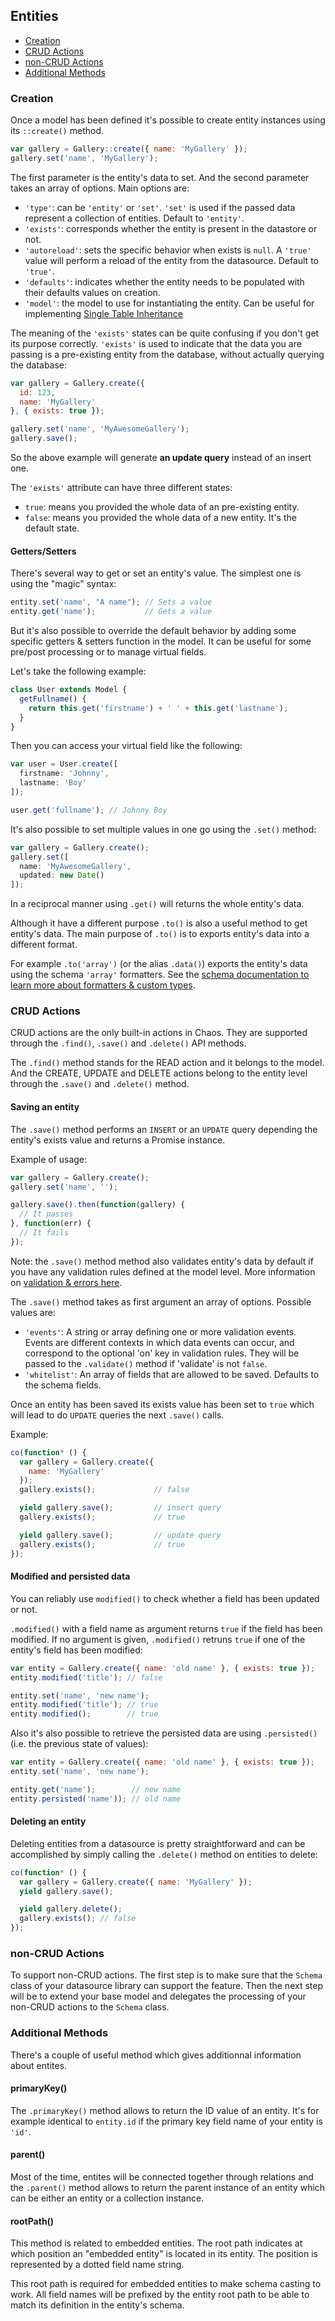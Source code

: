 ## Entities

* [Creation](#creation)
* [CRUD Actions](#crud)
* [non-CRUD Actions](#non-crud)
* [Additional Methods](#methods)

### <a name="creation"></a>Creation

Once a model has been defined it's possible to create entity instances using its `::create()` method.

```js
var gallery = Gallery::create({ name: 'MyGallery' });
gallery.set('name', 'MyGallery');
```

The first parameter is the entity's data to set. And the second parameter takes an array of options. Main options are:

* `'type'`: can be `'entity'` or `'set'`. `'set'` is used if the passed data represent a collection of entities. Default to `'entity'`.
* `'exists'`: corresponds whether the entity is present in the datastore or not.
* `'autoreload'`: sets the specific behavior when exists is `null`. A `'true'` value will perform a reload of the entity from the datasource. Default to `'true'`.
* `'defaults'`: indicates whether the entity needs to be populated with their defaults values on creation.
* `'model'`: the model to use for instantiating the entity. Can be useful for implementing [Single Table Inheritance](http://martinfowler.com/eaaCatalog/singleTableInheritance.html)

The meaning of the `'exists'` states can be quite confusing if you don't get its purpose correctly. `'exists'` is used to indicate that the data you are passing is a pre-existing entity from the database, without actually querying the database:

```js
var gallery = Gallery.create({
  id: 123,
  name: 'MyGallery'
}, { exists: true });

gallery.set('name', 'MyAwesomeGallery');
gallery.save();
```

So the above example will generate **an update query** instead of an insert one.

The `'exists'` attribute can have three different states:

* `true`: means you provided the whole data of an pre-existing entity.
* `false`: means you provided the whole data of a new entity. It's the default state.

#### Getters/Setters

There's several way to get or set an entity's value. The simplest one is using the "magic" syntax:

```js
entity.set('name', "A name"); // Sets a value
entity.get('name');           // Gets a value
```

But it's also possible to override the default behavior by adding some specific getters & setters function in the model. It can be useful for some pre/post processing or to manage virtual fields.

Let's take the following example:

```js
class User extends Model {
  getFullname() {
    return this.get('firstname') + ' ' + this.get('lastname');
  }
}
```

Then you can access your virtual field like the following:

```js
var user = User.create([
  firstname: 'Johnny',
  lastname: 'Boy'
]);

user.get('fullname'); // Johnny Boy
```

It's also possible to set multiple values in one go using the `.set()` method:

```js
var gallery = Gallery.create();
gallery.set([
  name: 'MyAwesomeGallery',
  updated: new Date()
]);
```

In a reciprocal manner using `.get()` will returns the whole entity's data.

Although it have a different purpose `.to()` is also a useful method to get entity's data. The main purpose of `.to()` is to exports entity's data into a different format.

For example `.to('array')` (or the alias `.data()`) exports the entity's data using the schema `'array'` formatters. See the [schema documentation to learn more about formatters & custom types](schemas.md).

### <a name="crud"></a>CRUD Actions

CRUD actions are the only built-in actions in Chaos. They are supported through the `.find()`, `.save()` and `.delete()` API methods.

The `.find()` method stands for the READ action and it belongs to the model. And the CREATE, UPDATE and DELETE actions belong to the entity level through the `.save()` and `.delete()` method.

#### Saving an entity

The `.save()` method performs an `INSERT` or an `UPDATE` query depending the entity's exists value and returns a Promise instance.

Example of usage:

```js
var gallery = Gallery.create();
gallery.set('name', '');

gallery.save().then(function(gallery) {
  // It passes
}, function(err) {
  // It fails
});
```

Note: the `.save()` method method also validates entity's data by default if you have any validation rules defined at the model level. More information on [validation & errors here](models.md#validations).

The `.save()` method takes as first argument an array of options. Possible values are:

* `'events'`: A string or array defining one or more validation events. Events are different contexts in which data events can occur, and correspond to the optional 'on' key in validation rules. They will be passed to the `.validate()` method if 'validate' is not `false`.
* `'whitelist'`: An array of fields that are allowed to be saved. Defaults to the schema fields.

Once an entity has been saved its exists value has been set to `true` which will lead to do `UPDATE` queries the next `.save()` calls.

Example:

```js
co(function* () {
  var gallery = Gallery.create({
    name: 'MyGallery'
  });
  gallery.exists();             // false

  yield gallery.save();         // insert query
  gallery.exists();             // true

  yield gallery.save();         // update query
  gallery.exists();             // true
});
```

#### Modified and persisted data

You can reliably use `modified()` to check whether a field has been updated or not.

`.modified()` with a field name as argument returns `true` if the field has been modified. If no argument is given, `.modified()` retruns `true` if one of the entity's field has been modified:

```js
var entity = Gallery.create({ name: 'old name' }, { exists: true });
entity.modified('title'); // false

entity.set('name', 'new name');
entity.modified('title'); // true
entity.modified();        // true
```

Also it's also possible to retrieve the persisted data are using `.persisted()` (i.e. the previous state of values):

```js
var entity = Gallery.create({ name: 'old name' }, { exists: true });
entity.set('name', 'new name');

entity.get('name');        // new name
entity.persisted('name')); // old name
```

#### Deleting an entity

Deleting entities from a datasource is pretty straightforward and can be accomplished by simply calling the `.delete()` method on entities to delete:

```js
co(function* () {
  var gallery = Gallery.create({ name: 'MyGallery' });
  yield gallery.save();

  yield gallery.delete();
  gallery.exists(); // false
});
```

### <a name="non-crud"></a>non-CRUD Actions

To support non-CRUD actions. The first step is to make sure that the `Schema` class of your datasource library can support the feature. Then the next step will be to extend your base model and delegates the processing of your non-CRUD actions to the `Schema` class.

### <a name="methods"></a>Additional Methods

There's a couple of useful method which gives additionnal information about entites.

#### primaryKey()

The `.primaryKey()` method allows to return the ID value of an entity. It's for example identical to `entity.id` if the primary key field name of your entity is `'id'`.

#### parent()

Most of the time, entites will be connected together through relations and the `.parent()` method allows to return the parent instance of an entity which can be either an entity or a collection instance.

#### rootPath()

This method is related to embedded entities. The root path indicates at which position an "embedded entity" is located in its entity. The position is represented by a dotted field name string.

This root path is required for embedded entities to make schema casting to work. All field names will be prefixed by the entity root path to be able to match its definition in the entity's schema.
